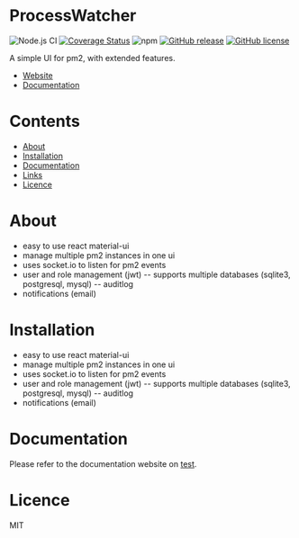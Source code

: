 # ProcessWatcher

![Node.js CI](https://github.com/MattEagle95/code-blocks/workflows/Node.js%20CI/badge.svg)
[![Coverage Status](https://coveralls.io/repos/github/MattEagle95/code-blocks/badge.svg)](https://coveralls.io/github/MattEagle95/code-blocks)
![npm](https://img.shields.io/npm/v/npm)
[![GitHub release](https://img.shields.io/github/release/MattEagle95/code-blocks.svg)](https://github.com/MattEagle95/code-blocks/releases/)
[![GitHub license](https://img.shields.io/github/license/Naereen/StrapDown.js.svg)](https://github.com/Naereen/StrapDown.js/blob/master/LICENSE)

A simple UI for pm2, with extended features.
- [Website](#about)
- [Documentation](#documentation)

# Contents
- [About](#about)
- [Installation](#installation)
- [Documentation](#documentation)
- [Links](#links)
- [Licence](#licence)

# About
- easy to use react material-ui
- manage multiple pm2 instances in one ui
- uses socket.io to listen for pm2 events
- user and role management (jwt)
-- supports multiple databases (sqlite3, postgresql, mysql)
-- auditlog
- notifications (email)

# Installation
- easy to use react material-ui
- manage multiple pm2 instances in one ui
- uses socket.io to listen for pm2 events
- user and role management (jwt)
-- supports multiple databases (sqlite3, postgresql, mysql)
-- auditlog
- notifications (email)

# Documentation
Please refer to the documentation website on [test](#about).

# Licence
MIT

